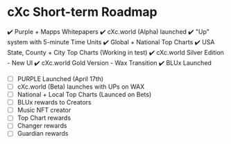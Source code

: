 # cXc Short-term Roadmap

:heavy_check_mark: Purple + Mapps Whitepapers 
:heavy_check_mark: cXc.world (Alpha) launched 
:heavy_check_mark: "Up" system with 5-minute Time Units 
:heavy_check_mark: Global + National Top Charts 
:heavy_check_mark: USA State, County + City Top Charts (Working in test) 
:heavy_check_mark: cXc.world Silver Edition - New UI 
:heavy_check_mark: cXc.world Gold Version - Wax Transition 
:heavy_check_mark: BLUx Launched 
- [ ] PURPLE Launched (April 17th)
- [ ] cXc.world (Beta) launches with UPs on WAX
- [ ] National + Local Top Charts (Launced on Bets)
- [ ] BLUx rewards to Creators
- [ ] Music NFT creator
- [ ] Top Chart rewards
- [ ] Changer rewards
- [ ] Guardian rewards
